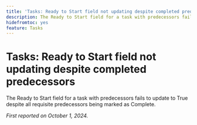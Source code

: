 ```yaml
---
title: 'Tasks: Ready to Start field not updating despite completed predecessors'
description: The Ready to Start field for a task with predecessors fails to update to True despite all requisite predecessors being marked as Complete.
hidefromtoc: yes
feature: Tasks
---
```

# Tasks: Ready to Start field not updating despite completed predecessors

The Ready to Start field for a task with predecessors fails to update to True despite all requisite predecessors being marked as Complete.

_First reported on October 1, 2024._
